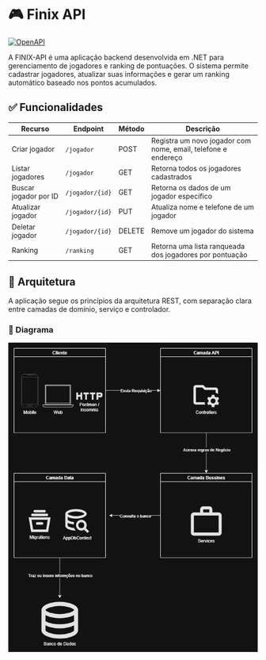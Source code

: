 # 🎮 Finix API
[![OpenAPI](https://img.shields.io/badge/OpenAPI-Swagger-blue)](http://localhost:8080/swagger-ui.html)

A FINIX-API é uma aplicação backend desenvolvida em .NET para gerenciamento de jogadores e ranking de pontuações. O sistema permite cadastrar jogadores, atualizar suas informações e gerar um ranking automático baseado nos pontos acumulados.
## ✅ Funcionalidades

| Recurso        | Endpoint            | Método | Descrição                                                                 |
|----------------|---------------------|--------|---------------------------------------------------------------------------|
| Criar jogador  | `/jogador`          | POST   | Registra um novo jogador com nome, email, telefone e endereço            |
| Listar jogadores | `/jogador`        | GET    | Retorna todos os jogadores cadastrados                                   |
| Buscar jogador por ID | `/jogador/{id}` | GET | Retorna os dados de um jogador específico                                |
| Atualizar jogador | `/jogador/{id}`   | PUT    | Atualiza nome e telefone de um jogador                                   |
| Deletar jogador  | `/jogador/{id}`    | DELETE | Remove um jogador do sistema                                             |
| Ranking         | `/ranking`         | GET    | Retorna uma lista ranqueada dos jogadores por pontuação                  |


## 🧱 Arquitetura

A aplicação segue os princípios da arquitetura REST, com separação clara entre camadas de domínio, serviço e controlador.
### 📌 Diagrama
![Diagrama](/img/diagrama.png)


